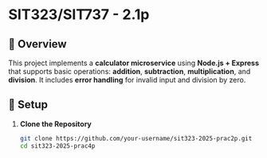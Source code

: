 # SIT323/SIT737 - 2.1p

## 📌 Overview
This project implements a **calculator microservice** using **Node.js + Express** that supports basic operations: **addition**, **subtraction**, **multiplication**, and **division**. It includes **error handling** for invalid input and division by zero.

## 📌 Setup
1. **Clone the Repository**
   ```sh
   git clone https://github.com/your-username/sit323-2025-prac2p.git
   cd sit323-2025-prac4p
